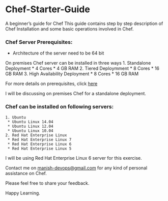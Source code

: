 # Chef-Starter-Guide
A beginner’s guide for Chef
This guide contains step by step description of Chef Installation and some basic operations involved in Chef.  
 

### Chef Server Prerequisites: 
  * Architecture of the server need to be 64 bit
  
  On premises Chef server can be installed in three ways
    1. Standalone Deployment
      * 4 Cores
      * 4 GB RAM
    2. Tiered Deploymment
      * 8 Cores
      * 16 GB RAM
    3. High Availability Deployment
      * 8 Cores
      * 16 GB RAM
 
For more details on prerequisites, click [here](https://docs.chef.io/chef_system_requirements.html)

I will be discussing on premises Chef for a standalone deployment.

### Chef can be installed on following servers:
    1. Ubuntu
     * Ubuntu Linux 14.04
     * Ubuntu Linux 12.04
     * Ubuntu Linux 10.04
    2. Red Hat Enterprise Linux
     * Red Hat Enterprise Linux 7
     * Red Hat Enterprise Linux 6
     * Red Hat Enterprise Linux 5

I will be using Red Hat Enterprise Linux 6 server for this exercise.




Contact me on manish-devops@gmail.com for any kind of personal assistance on Chef.

Please feel free to share your feedback.

Happy Learning.

